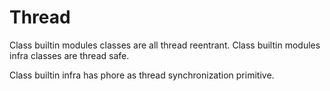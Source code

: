 # Thread

Class builtin modules classes are all thread reentrant.
Class builtin modules infra classes are thread safe.

Class builtin infra has phore as thread synchronization primitive.